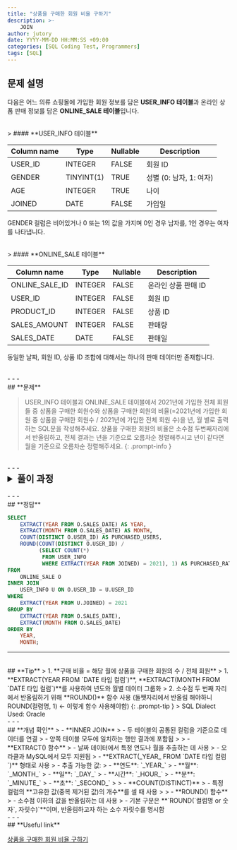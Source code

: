 ```yaml
---
title: "상품을 구매한 회원 비율 구하기"
description: >-
    JOIN
author: jutory
date: YYYY-MM-DD HH:MM:SS +09:00  
categories: [SQL Coding Test, Programmers]  
tags: [SQL]  
---
```


## **문제 설명**

다음은 어느 의류 쇼핑몰에 가입한 회원 정보를 담은 **USER_INFO 테이블**과 온라인 상품 판매 정보를 담은 **ONLINE_SALE 테이블**입니다.

<br>  
> #### **USER_INFO 테이블**  

| Column name | Type        | Nullable | Description       |
|-------------|-------------|----------|-------------------|
| USER_ID     | INTEGER     | FALSE    | 회원 ID           |
| GENDER      | TINYINT(1)  | TRUE     | 성별 (0: 남자, 1: 여자) |
| AGE         | INTEGER     | TRUE     | 나이              |
| JOINED      | DATE        | FALSE    | 가입일            |

GENDER 컬럼은 비어있거나 0 또는 1의 값을 가지며 0인 경우 남자를, 1인 경우는 여자를 나타냅니다.

<br>  
> #### **ONLINE_SALE 테이블**  

| Column name       | Type    | Nullable | Description         |
|-------------------|---------|----------|---------------------|
| ONLINE_SALE_ID    | INTEGER | FALSE    | 온라인 상품 판매 ID |
| USER_ID           | INTEGER | FALSE    | 회원 ID             |
| PRODUCT_ID        | INTEGER | FALSE    | 상품 ID             |
| SALES_AMOUNT      | INTEGER | FALSE    | 판매량              |
| SALES_DATE        | DATE    | FALSE    | 판매일              |

동일한 날짜, 회원 ID, 상품 ID 조합에 대해서는 하나의 판매 데이터만 존재합니다.

<br>
- - -
<br>
## **문제**

> USER_INFO 테이블과 ONLINE_SALE 테이블에서 2021년에 가입한 전체 회원들 중 상품을 구매한 회원수와 상품을 구매한 회원의 비율(=2021년에 가입한 회원 중 상품을 구매한 회원수 / 2021년에 가입한 전체 회원 수)을 년, 월 별로 출력하는 SQL문을 작성해주세요. 상품을 구매한 회원의 비율은 소수점 두번째자리에서 반올림하고, 전체 결과는 년을 기준으로 오름차순 정렬해주시고 년이 같다면 월을 기준으로 오름차순 정렬해주세요.
{: .prompt-info }

<br>
- - -
<br>
<details>
  <summary style="font-size: 1.5em; font-weight: bold;">풀이 과정</summary>
<div markdown="1">
1. **조건 확인**  
   - 2021년에 가입한 회원만 대상으로 계산해야 함
   - **년, 월별로 그룹화**하여 월별로 상품을 구매한 회원 수와 구매 비율을 계산

2. **회원과 판매 데이터를 결합 (LEFT JOIN)**  
   - 두 테이블을 **`USER_ID`**를 기준으로 조인  
   - **LEFT JOIN** 사용 이유 : 모든 회원 정보 기준으로 판매 정보를 결합해야 하므로

3. **상품 구매 여부 확인**  
   - 특정 연도, 월에 동일한 회원이 여러 번 구매했더라도 중복 카운트하면 안 되므로
   -  각 기간별로 **고유한 USER_ID**를 세기 위해 **COUNT(DISTINCT)** 이렇게 하자

4. **2021년에 가입한 전체 회원 수 계산**  
   - 서브쿼리로 전체 회원 수를 가져와서 나중에 구매 비율을 계산하는 데 써야겠군

5. **구매 비율 계산**  
   - 구매 비율은 **해당 월에 상품을 구매한 회원의 수 / 전체 회원 수**로 계산
   - 소수점 두 번째 자리에서 반올림 해야하니 **ROUND** 사용하자

6. **결과 정렬**  
   - 정렬 기준에 따라 **ORDER BY**로 결과 정렬
     - **년도와 월** 기준으로 ASC 정렬

* **교훈**  
   - DISTINCT와 GROUP BY를 같이 사용해서 중복을 방지하고 정확한 결과 얻을 수 있도록.. 중복 카운트하면 안되는 경우.. 잘 띵킹하여 사용하자...

</div>
</details>

<br>
- - -
<br>
## **정답**

```sql
SELECT 
    EXTRACT(YEAR FROM O.SALES_DATE) AS YEAR, 
    EXTRACT(MONTH FROM O.SALES_DATE) AS MONTH,
    COUNT(DISTINCT O.USER_ID) AS PURCHASED_USERS,
    ROUND(COUNT(DISTINCT O.USER_ID) / 
          (SELECT COUNT(*) 
           FROM USER_INFO 
           WHERE EXTRACT(YEAR FROM JOINED) = 2021), 1) AS PURCHASED_RATIO
FROM 
    ONLINE_SALE O
INNER JOIN 
    USER_INFO U ON O.USER_ID = U.USER_ID
WHERE 
    EXTRACT(YEAR FROM U.JOINED) = 2021
GROUP BY 
    EXTRACT(YEAR FROM O.SALES_DATE), 
    EXTRACT(MONTH FROM O.SALES_DATE)
ORDER BY 
    YEAR, 
    MONTH;
```

- - -
<br>
## **Tip**
> 1. **구매 비율 = 해당 월에 상품을 구매한 회원의 수 / 전체 회원**
> 1. **EXTRACT(YEAR FROM `DATE 타입 컬럼`)**, **EXTRACT(MONTH FROM `DATE 타입 컬럼`)**를 사용하여 년도와 월별 데이터 그룹화
> 2. 소수점 두 번째 자리에서 반올림하기 위해 **ROUND()** 함수 사용 (둘쨋자리에서 반올림 해야하니 ROUND(컬렴명, 1) <- 이렇게 함수 사용해야함)
{: .prompt-tip }
> SQL Dialect Used: Oracle

<br>
- - -
<br>
## **개념 확인**
> - **INNER JOIN**
>    - 두 테이블의 공통된 컬럼을 기준으로 데이터를 연결
>    - 양쪽 테이블 모두에 일치하는 행만 결과에 포함됨
>
> - **EXTRACT() 함수**
>    - 날짜 데이터에서 특정 연도나 월을 추출하는 데 사용
>    - 오라클과 MySQL에서 모두 지원됩
>    - **EXTRACT(_YEAR_ FROM `DATE 타입 컬럼`)** 형태로 사용
>    - 추출 가능한 값:
>      - **연도**: `_YEAR_`
>      - **월**: `_MONTH_`
>      - **일**: `_DAY_`
>      - **시간**: `_HOUR_`
>      - **분**: `_MINUTE_`
>      - **초**: `_SECOND_`
>
> - **COUNT(DISTINCT)**  
>    - 특정 컬럼의 **고유한 값(중복 제거된 값)의 개수**를 셀 때 사용
>
> - **ROUND() 함수**
>    - 소수점 이하의 값을 반올림하는 데 사용
>    - 기본 구문은 **`ROUND(`컬럼명 or 숫자`, 자릿수)`**이며, 반올림하고자 하는 소수 자릿수를 명시함

<br>
- - -
<br>
## **Useful link**

[상품을 구매한 회원 비율 구하기](https://school.programmers.co.kr/learn/courses/30/lessons/131534)